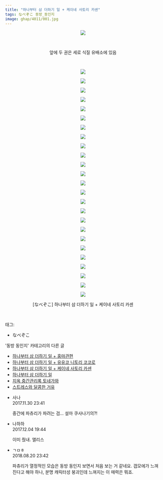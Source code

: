 ```yaml
---
title: "하나부터 삼 더하기 일 + 케이네 사토리 카센"
tags: なべぞこ 동방_동인지
image: ghap/4011/001.jpg
---
```

<div class="article">
<p style="text-align: center; clear: none; float: none;"><img src="{{ site.nasurl }}/ghap/4011/001.jpg"/></p>
<p style="text-align: center; clear: none; float: none;"><br/></p>
<p style="text-align: center; clear: none; float: none;">앞에 두 권은 세로 식질 유배소에 있음</p>
<p style="text-align: center; clear: none; float: none;"><br/></p>
<p style="text-align: center; clear: none; float: none;"><img src="{{ site.nasurl }}/ghap/4011/002.jpg"/></p>
<p style="text-align: center; clear: none; float: none;"><img src="{{ site.nasurl }}/ghap/4011/003.jpg"/></p>
<p style="text-align: center; clear: none; float: none;"><img src="{{ site.nasurl }}/ghap/4011/004.jpg"/></p>
<p style="text-align: center; clear: none; float: none;"><img src="{{ site.nasurl }}/ghap/4011/005.jpg"/></p>
<p style="text-align: center; clear: none; float: none;"><img src="{{ site.nasurl }}/ghap/4011/006.jpg"/></p>
<p style="text-align: center; clear: none; float: none;"><img src="{{ site.nasurl }}/ghap/4011/007.jpg"/></p>
<p style="text-align: center; clear: none; float: none;"><img src="{{ site.nasurl }}/ghap/4011/008.jpg"/></p>
<p style="text-align: center; clear: none; float: none;"><img src="{{ site.nasurl }}/ghap/4011/009.jpg"/></p>
<p style="text-align: center; clear: none; float: none;"><img src="{{ site.nasurl }}/ghap/4011/010.jpg"/></p>
<p style="text-align: center; clear: none; float: none;"><img src="{{ site.nasurl }}/ghap/4011/011.jpg"/></p>
<p style="text-align: center; clear: none; float: none;"><img src="{{ site.nasurl }}/ghap/4011/012.jpg"/></p>
<p style="text-align: center; clear: none; float: none;"><img src="{{ site.nasurl }}/ghap/4011/013.jpg"/></p>
<p style="text-align: center; clear: none; float: none;"><img src="{{ site.nasurl }}/ghap/4011/014.jpg"/></p>
<p style="text-align: center; clear: none; float: none;"><img src="{{ site.nasurl }}/ghap/4011/015.jpg"/></p>
<p style="text-align: center; clear: none; float: none;"><img src="{{ site.nasurl }}/ghap/4011/016.jpg"/></p>
<p style="text-align: center; clear: none; float: none;"><img src="{{ site.nasurl }}/ghap/4011/017.jpg"/></p>
<p style="text-align: center; clear: none; float: none;"><img src="{{ site.nasurl }}/ghap/4011/018.jpg"/></p>
<p style="text-align: center; clear: none; float: none;"><img src="{{ site.nasurl }}/ghap/4011/019.jpg"/></p>
<p style="text-align: center; clear: none; float: none;"><img src="{{ site.nasurl }}/ghap/4011/020.jpg"/></p>
<p style="text-align: center; clear: none; float: none;"><img src="{{ site.nasurl }}/ghap/4011/021.jpg"/></p>
<p style="text-align: center; clear: none; float: none;"><img src="{{ site.nasurl }}/ghap/4011/022.jpg"/></p>
<p style="text-align: center; clear: none; float: none;"><img src="{{ site.nasurl }}/ghap/4011/023.jpg"/></p>
<p style="text-align: center; clear: none; float: none;"><img src="{{ site.nasurl }}/ghap/4011/024.jpg"/></p>
<p style="text-align: center; clear: none; float: none;"><img src="{{ site.nasurl }}/ghap/4011/025.jpg"/></p>
<p style="text-align: center; clear: none; float: none;"><img src="{{ site.nasurl }}/ghap/4011/026.jpg"/></p>
<p style="text-align: center; clear: none; float: none;">[なべぞこ] 하나부터 삼 더하기 일 + 케이네 사토리 카센</p>
<p><br/></p>
</div><div class="tagTrail">
<p>태그: </p>
<ul>
<li>なべぞこ</li>
</ul>
</div><div class="another">
<p>'동방 동인지' 카테고리의 다른 글</p>
<ul>
<li><a href="/2017-11-30-ghap_4013">하나부터 삼 더하기 일 + 홍마관편</a></li>
<li><a href="/2017-11-30-ghap_4012">하나부터 삼 더하기 일 + 유유코 니토리 코코로</a></li>
<li><a href="/2017-11-30-ghap_4011">하나부터 삼 더하기 일 + 케이네 사토리 카센</a></li>
<li><a href="/2017-11-30-ghap_4008">하나부터 삼 더하기 일</a></li>
<li><a href="/2017-11-27-ghap_3999">지옥 중간관리록 토네가와</a></li>
<li><a href="/2017-11-26-ghap_3982">스트레스와 달콤한 거유</a></li>
</ul>
</div><div class="cb_module cb_fluid">
<div class="cb_wrt cb_profile">
<div class="comment">
<ul>
<li class="cb_thumb_off" id="comment15141819">
<div class="cb_comment_area">
<div class="cb_info_area">
<div class="cb_section">
<span class="cb_nick_name">사나</span>
</div>
<div class="cb_section">
<span class="cb_date">2017.11.30 23:41 </span>
</div>
</div>
<div class="cb_dsc_comment">
<p class="cb_dsc">
											중간에 파츄리가 파려는 검... 설마 쿠사나기의?!
										</p>
</div>
</div></li>
<li class="cb_thumb_off" id="comment15144753">
<div class="cb_comment_area">
<div class="cb_info_area">
<div class="cb_section">
<span class="cb_nick_name">나하하</span>
</div>
<div class="cb_section">
<span class="cb_date">2017.12.04 19:44 </span>
</div>
</div>
<div class="cb_dsc_comment">
<p class="cb_dsc">
											이미 줬내. 앨리스
										</p>
</div>
</div></li>
<li class="cb_thumb_off" id="comment15313107">
<div class="cb_comment_area">
<div class="cb_info_area">
<div class="cb_section">
<span class="cb_nick_name">ㄱㅁㅎ</span>
</div>
<div class="cb_section">
<span class="cb_date">2018.08.20 23:42 </span>
</div>
</div>
<div class="cb_dsc_comment">
<p class="cb_dsc">
											파츄리가 열정적인 모습은 동방 동인지 보면서 처음 보는 거 같네요. 갭모에가 느껴진다고 해야 하나, 분명 캐릭터성 붕괴인데 느껴지는 이 매력은 뭐죠.
										</p>
</div>
</div></li>
</ul>
</div>
</div><!-- commentList close -->
</div>
